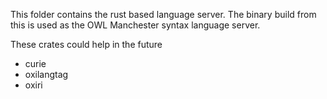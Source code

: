 This folder contains the rust based language server. The binary build from this is used as the OWL Manchester syntax language server.

These crates could help in the future
- curie
- oxilangtag
- oxiri
